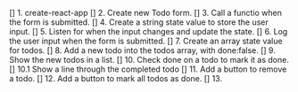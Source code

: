 [] 1. create-react-app
[] 2. Create new Todo form.
[] 3. Call a functio when the form is submitted.
[] 4. Create a string state value to store the user input.
[] 5. Listen for when the input changes and update the state.
[] 6. Log the user input when the form is submitted.
[] 7. Create an array state value for todos.
[] 8. Add a new todo into the todos array, with done:false.
[] 9. Show the new todos in a list.
[] 10. Check done on a todo to mark it as done.
[] 10.1 Show a line through the completed todo
[] 11. Add a button to remove a todo.
[] 12. Add a button to mark all todos as done.
[] 13.
